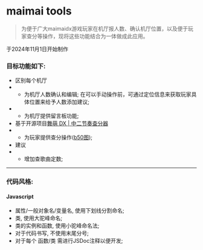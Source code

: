 # maimai tools

> 为便于广大maimaidx游戏玩家在机厅报人数、确认机厅位置，以及便于玩家查分等操作，现将这些功能结合为一体做成此应用。

于2024年11月1日开始制作


### 目标功能如下:
- 区别每个机厅
- - 为机厅人数确认和编辑; 在可以手动操作前，可通过定位信息来获取玩家具体位置来给予人数添加建议;
- - 为机厅提供留言板功能;
- 基于开源项目[舞萌 DX | 中二节奏查分器](https://www.diving-fish.com/maimaidx/prober/)
- - 为玩家提供查分操作([b50图](https://github.com/Diving-Fish/mai-bot));
- 建议
- - 增加查歌曲定数;


------------------------------------

### 代码风格:

#### Javascript
- 属性/一般对象名/变量名, 使用下划线分割命名;
- 类, 使用大驼峰命名;
- 类的实例和函数, 使用小驼峰命名法;
- 对于代码书写, 不使用末尾分号;
- 对于每个 函数/类 需进行JSDoc注释以便开发;
